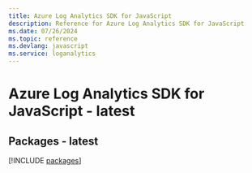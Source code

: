 ```yaml
---
title: Azure Log Analytics SDK for JavaScript
description: Reference for Azure Log Analytics SDK for JavaScript
ms.date: 07/26/2024
ms.topic: reference
ms.devlang: javascript
ms.service: loganalytics
---
```

# Azure Log Analytics SDK for JavaScript - latest
## Packages - latest
[!INCLUDE [packages](log-analytics-index.md)]